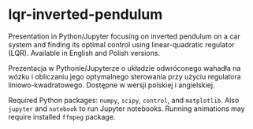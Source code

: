 # lqr-inverted-pendulum

Presentation in Python/Jupyter focusing on inverted pendulum on a car system and finding its optimal control using linear-quadratic regulator (LQR). Available in English and Polish versions.

Prezentacja w Pythonie/Jupyterze o układzie odwróconego wahadła na wózku i obliczaniu jego optymalnego sterowania przy użyciu regulatora liniowo-kwadratowego. Dostępne w wersji polskiej i angielskiej.

Required Python packages: ```numpy```, ```scipy```, ```control```, and ```matplotlib```. Also ```jupyter``` and ```notebook``` to run Jupyter notebooks. Running animations may require installed ```ffmpeg``` package.
